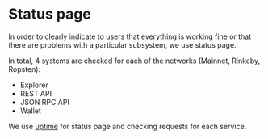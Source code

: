 # Status page

In order to clearly indicate to users that everything is working fine or that there are problems with a particular
subsystem, we use status page.

In total, 4 systems are checked for each of the networks (Mainnet, Rinkeby, Ropsten):

- Explorer
- REST API
- JSON RPC API
- Wallet

We use [uptime](https://uptime.com/s/Ommyochain) for status page and checking requests for each service.
